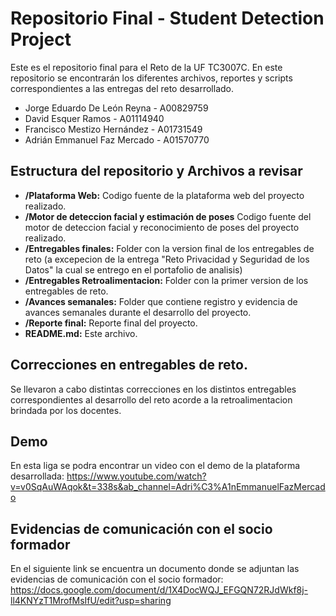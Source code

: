 # Repositorio Final - Student Detection Project
Este es el repositorio final para el Reto de la UF TC3007C. En este repositorio se encontrarán los diferentes archivos, reportes y scripts correspondientes a las entregas del reto desarrollado.


- Jorge Eduardo De León Reyna - A00829759
- David Esquer Ramos - A01114940
- Francisco Mestizo Hernández - A01731549
- Adrián Emmanuel Faz Mercado - A01570770
  

## Estructura del repositorio y Archivos a revisar
-  **/Plataforma Web:** Codigo fuente de la plataforma web del proyecto realizado.
-  **/Motor de deteccion facial y estimación de poses** Codigo fuente del motor de deteccion facial y reconocimiento de poses del proyecto realizado.
-  **/Entregables finales:** Folder con la version final de los entregables de reto (a excepecion de la entrega "Reto Privacidad y Seguridad de los Datos" la cual se entrego en el portafolio de analisis)
-  **/Entregables Retroalimentacion:** Folder con la primer version de los entregables de reto.
-  **/Avances semanales:** Folder que contiene registro y evidencia de avances semanales durante el desarrollo del proyecto.
-  **/Reporte final:** Reporte final del proyecto.
-  **README.md:** Este archivo.


## Correcciones en entregables de reto.
Se llevaron a cabo distintas correcciones en los distintos entregables correspondientes al desarrollo del reto acorde a la retroalimentacion brindada por los docentes.


## Demo
En esta liga se podra encontrar un video con el demo de la plataforma desarrollada:
https://www.youtube.com/watch?v=v0SqAuWAqok&t=338s&ab_channel=Adri%C3%A1nEmmanuelFazMercado


## Evidencias de comunicación con el socio formador
En el siguiente link se encuentra un documento donde se adjuntan las evidencias de comunicación con el socio formador:
https://docs.google.com/document/d/1X4DocWQJ_EFGQN72RJdWkf8j-ll4KNYzT1MrofMsIfU/edit?usp=sharing
